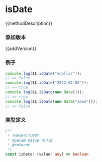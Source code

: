 <script setup lang="ts">
    /** 方法描述 */
const methodDescription="判断是否为日期"
/** 添加版本 */
const addVersion="1.0.9"
</script>

# isDate

{{methodDescription}}

### 添加版本

{{addVersion}}

### 例子

```typescript
console.log($$.isDate("mdollar"));
// => false
console.log($$.isDate("2022-01-02"));
// => true
console.log($$.isDate(new Date()));
// => true
console.log($$.isDate(new Date("aaaa")));
// => false
```

### 类型定义

```typescript
/**
 * 判断是否为日期
 * @param value 传入值
 * @returns
 */
const isDate: (value: any) => boolean
```

